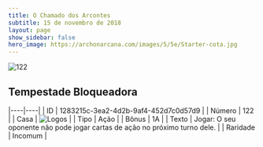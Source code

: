 ```yaml
---
title: O Chamado dos Arcontes
subtitle: 15 de novembro de 2018
layout: page
show_sidebar: false
hero_image: https://archonarcana.com/images/5/5e/Starter-cota.jpg
---
```


![122](https://cdn.keyforgegame.com/media/card_front/pt/341_122_HRQG3433R5R4_pt.png)

## Tempestade Bloqueadora

|----|----|
| ID | 1283215c-3ea2-4d2b-9af4-452d7c0d57d9 |
| Número | 122 |
| Casa | ![Logos](https://archonarcana.com/images/thumb/c/ce/Logos.png/22px-Logos.png "Logos") |
| Tipo | Ação |
| Bônus | 1A |
| Texto | Jogar: O seu oponente não pode jogar cartas de ação no próximo turno dele. |
| Raridade | Incomum |
